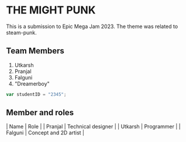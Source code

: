 # THE MIGHT PUNK

This is a submission to Epic Mega Jam 2023. The theme was related to steam-punk.

## Team Members
1. Utkarsh
2. Pranjal
3. Falguni
4. "Dreamerboy"

```javascript
var studentID = "2345";
```

## Member and roles

| Name | Role |
| Pranjal | Technical designer |
| Utkarsh | Programmer |
| Falguni | Concept and 2D artist |
